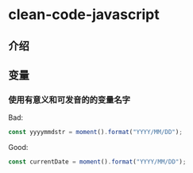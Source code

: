 # clean-code-javascript

## 介绍

## 变量

### 使用有意义和可发音的的变量名字

Bad:

```js
const yyyymmdstr = moment().format("YYYY/MM/DD");
```

Good:

```js
const currentDate = moment().format("YYYY/MM/DD");
```